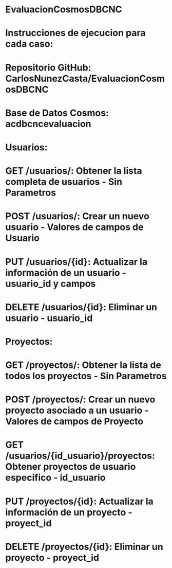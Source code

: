 # EvaluacionCosmosDBCNC
# Instrucciones de ejecucion para cada caso:
# Repositorio GitHub: CarlosNunezCasta/EvaluacionCosmosDBCNC
# Base de Datos Cosmos: acdbcncevaluacion
# Usuarios:
# GET /usuarios/: Obtener la lista completa de usuarios - Sin Parametros
# POST /usuarios/: Crear un nuevo usuario - Valores de campos de Usuario
# PUT /usuarios/{id}: Actualizar la información de un usuario - usuario_id y campos
# DELETE /usuarios/{id}: Eliminar un usuario - usuario_id
# Proyectos:
# GET /proyectos/: Obtener la lista de todos los proyectos - Sin Parametros
# POST /proyectos/: Crear un nuevo proyecto asociado a un usuario - Valores de campos de Proyecto
# GET /usuarios/{id_usuario}/proyectos: Obtener proyectos de usuario especifico - id_usuario
# PUT /proyectos/{id}: Actualizar la información de un proyecto - proyect_id
# DELETE /proyectos/{id}: Eliminar un proyecto - proyect_id
